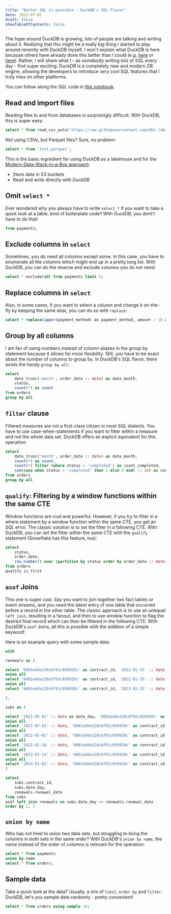 ```yaml
---
title: "Better SQL is possible - DuckDB's SQL Flavor"
date: 2023-07-02
draft: false
showTableOfContents: false
---
```


The hype around DuckDB is growing, lots of people are talking and writing about it. Realizing that this might be a really big thing I started to play around recently with DuckDB myself.
I won't explain what DuckDB is here because others have already done this better than I could (e.g. [here](https://mattpalmer.io/posts/whats-the-hype-duckdb/) or [here](https://dagster.io/blog/duckdb-data-lake)).
Rather, I will share what I - as somebody writing lots of SQL every day - find super exciting: DuckDB is a completely new and modern DB engine, allowing the developers to introduce very cool 
SQL features that I truly miss on other platforms.

You can follow along the SQL code in [this notebook](https://colab.research.google.com/drive/15c27T207JfFmI8QjdrXUIbSF046Y6E5-?usp=sharing).

## Read and import files

Reading files to and from databases is surprisingly difficult. With DuckDB, this is super easy: 

```sql
select * from read_csv_auto('https://raw.githubusercontent.com/dbt-labs/jaffle_shop/main/seeds/raw_customers.csv') limit 5;
```

Not using CSVs, but Parquet files? Sure, no problem: 

```sql
select * from 'test.parquet';
```

This is the basic ingredient for using DuckDB as a lakehouse and for the [Modern-Data-Stack-in-a-Box approach](https://duckdb.org/2022/10/12/modern-data-stack-in-a-box.html): 
- Store data in S3 buckets
- Read and write directly with DuckDB

## Omit `select *`

Ever wondered why you always have to write `select *` if you want to take a quick look at a table, kind of boilerplate code? With DuckDB, you dont't have to do that! 

```sql
from payments;
```

## Exclude columns in `select`

Sometimes, you do need all columns except some. In this case, you have to enumerate all the columns which might end up in a pretty long list. 
With DuckDB, you can do the reverse and exclude columns you do not need:

```sql
select * exclude(id) from payments limit 5;
```

## Replace columns in `select`

Also, in some cases, if you want to select a column and change it on-the-fly by keeping the same alias, you can do so with `replace`:

```sql
select * replace(upper(payment_method) as payment_method, amount / 10 as amount) from payments limit 5;
```

## Group by all columns

I am fan of using numbers instead of column aliases in the group by statement because it allows for more flexibility. Still, you have to be exact about the number of columns to group by. 
In DuckDB's SQL flavor, there exists the handy `group by all`:   

```sql
select
    date_trunc('month', order_date :: date) as date_month,
    status,
    count(*) as count
from orders
group by all
```

## `filter` clause

Filtered measures are not a first-class citizen in most SQL dialects. You have to use case-when-statements if you want to filter within a measure and not the whole data set. 
DuckDB offers an explicit equivalent for this operation: 

```sql
select
    date_trunc('month', order_date :: date) as date_month,
    count(*) as count,
    count(*) filter (where status = 'completed') as count_completed,
    sum(case when status = 'completed' then 1 else 0 end) :: int as count_completed_standard -- case-when equivalent
from orders
group by all
```

## `qualify`: Filtering by a window functions within the same CTE

Window functions are cool and powerful. However, if you try to filter in a where statement by a window function within the same CTE, you get an SQL error. 
The classic solution is to set the filter in a following CTE. With DuckDB, you can set the filter within the same CTE with the `qualify` statement (Snowflake has this feature, too): 

```sql
select
    status,
    order_date,
    row_number() over (partition by status order by order_date :: date) = 1 as is_first
from orders
qualify is_first
```

## `asof` Joins

This one is super cool. Say you want to join together two fact tables or event streams, and you need the latest entry of one table that occurred before a record in the other table. 
The classic approach is to use an unequal `left join`, resulting in a fanout, and then to use window function to flag the desired final record which can then be filtered in
the following CTE. With DuckDB's `asof` Joins, all this is possible with the addition of a simple keyword!

Here is an example query with some sample data:
```sql
with

renewals as (

select '6001edda120cbf91c959920c' as contract_id, '2021-01-15' :: date as renewal_date
union all
select '6001edda120cbf91c959920c' as contract_id, '2022-01-15' :: date as renewal_date
union all
select '6001edda120cbf91c959920c' as contract_id, '2023-01-15' :: date as renewal_date

),

subs as (

select '2021-05-01' :: date as date_day, '6001edda120cbf91c959920c' as contract_id
union all
select '2021-07-01' :: date, '6001edda120cbf91c959920c' as contract_id
union all
select '2022-01-01' :: date, '6001edda120cbf91c959920c' as contract_id
union all
select '2022-01-16' :: date, '6001edda120cbf91c959920c' as contract_id
union all
select '2023-01-14' :: date, '6001edda120cbf91c959920c' as contract_id
union all
select '2024-01-01' :: date, '6001edda120cbf91c959920c' as contract_id
)

select
    subs.contract_id,
    subs.date_day,
    renewals.renewal_date
from subs
asof left join renewals on subs.date_day >= renewals.renewal_date
order by 2, 3
```

## `union by name`

Who has not tried to union two data sets, but struggling to bring the columns in both sets in the same order? With DuckDB's `union by name`, the name instead of the order 
of columns is relevant for the operation: 

```sql
select * from payments
union by name
select * from orders;

```

## Sample data

Take a quick look at the data? Usually, a mix of `limit`, `order by` and `filter`. DuckDB, let's you sample data randomly - pretty convenient! 

```sql
select * from orders using sample 10;
```

